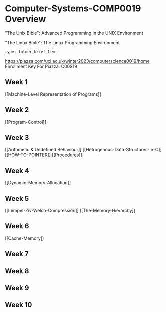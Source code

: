 # Computer-Systems-COMP0019 Overview


"The Unix Bible":
Advanced Programming in the UNIX Environment

"The Linux Bible":
The Linux Programming Environment
```ccard
type: folder_brief_live
```

https://piazza.com/ucl.ac.uk/winter2023/computerscience0019/home
Enrollment Key For Piazza: C00S19

## Week 1
[[Machine-Level Representation of Programs]]

## Week 2
[[Program-Control]]

## Week 3
[[Arithmetic & Undefined Behaviour]]
[[Hetrogenous-Data-Structures-in-C]]
[[HOW-TO-POINTER]]
[[Procedures]]

## Week 4
[[Dynamic-Memory-Allocation]]

## Week 5
[[Lempel-Ziv-Welch-Compression]]
[[The-Memory-Hierarchy]]

## Week 6
[[Cache-Memory]]

## Week 7

## Week 8

## Week 9

## Week 10
